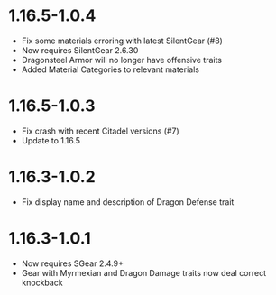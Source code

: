 1.16.5-1.0.4
============
* Fix some materials erroring with latest SilentGear (#8)
* Now requires SilentGear 2.6.30
* Dragonsteel Armor will no longer have offensive traits
* Added Material Categories to relevant materials

1.16.5-1.0.3
============
* Fix crash with recent Citadel versions (#7)
* Update to 1.16.5
  
1.16.3-1.0.2
============
* Fix display name and description of Dragon Defense trait

1.16.3-1.0.1
============
* Now requires SGear 2.4.9+
* Gear with Myrmexian and Dragon Damage traits now deal correct knockback
